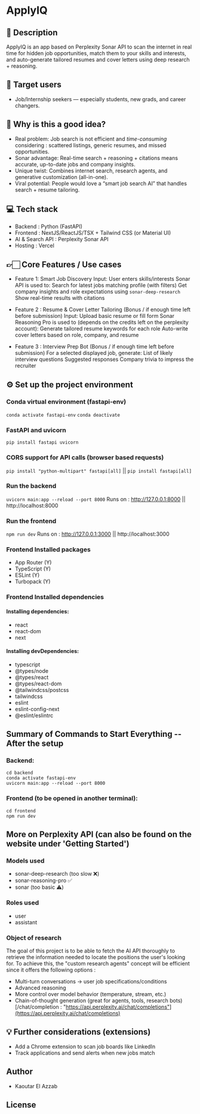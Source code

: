 # ApplyIQ

## 📃 Description

ApplyIQ is an app based on Perplexity Sonar API to scan the internet in real time for hidden job opportunities, match them to your skills and interests, and auto-generate tailored resumes and cover letters using deep research + reasoning.

## 🎯 Target users

- Job/Internship seekers — especially students, new grads, and career changers.

## 🧠 Why is this a good idea?

- Real problem: Job search is not efficient and _time-consuming_ considering : scattered listings, generic resumes, and missed opportunities.
- Sonar advantage: Real-time search + reasoning + citations means accurate, up-to-date jobs and company insights.
- Unique twist: Combines internet search, research agents, and generative customization (all-in-one).
- Viral potential: People would love a “smart job search AI” that handles search + resume tailoring.

## 💻 Tech stack

- Backend : Python (FastAPI)
- Frontend : NextJS/ReactJS/TSX + Tailwind CSS (or Material UI)
- AI & Search API : Perplexity Sonar API
- Hosting : Vercel

## 👉🏻 Core Features / Use cases

- Feature 1: Smart Job Discovery
  Input: User enters skills/interests
  Sonar API is used to:
  Search for latest jobs matching profile (with filters)
  Get company insights and role expectations using `sonar-deep-research`
  Show real-time results with citations

- Feature 2 : Resume & Cover Letter Tailoring (Bonus / if enough time left before submission)
  Input: Upload basic resume or fill form
  Sonar Reasoning Pro is used to (depends on the credits left on the perplexity account):
  Generate tailored resume keywords for each role
  Auto-write cover letters based on role, company, and resume

- Feature 3 : Interview Prep Bot (Bonus / if enough time left before submission)
  For a selected displayed job, generate:
  List of likely interview questions
  Suggested responses
  Company trivia to impress the recruiter

## ⚙️ Set up the project environment

### Conda virtual environment (fastapi-env)

`conda activate fastapi-env`
`conda deactivate`

### FastAPI and uvicorn

`pip install fastapi uvicorn`

### CORS support for API calls (browser based requests)

`pip install "python-multipart" fastapi[all]` || `pip install fastapi[all]`

### Run the backend

`uvicorn main:app --reload --port 8000`
Runs on : http://127.0.0.1:8000 || http://localhost:8000

### Run the frontend

`npm run dev`
Runs on : http://127.0.0.1:3000 || http://localhost:3000

### Frontend Installed packages

- App Router (Y)
- TypeScript (Y)
- ESLint (Y)
- Turbopack (Y)

### Frontend Installed dependencies

#### Installing dependencies:

- react
- react-dom
- next

#### Installing devDependencies:

- typescript
- @types/node
- @types/react
- @types/react-dom
- @tailwindcss/postcss
- tailwindcss
- eslint
- eslint-config-next
- @eslint/eslintrc

## Summary of Commands to Start Everything -- After the setup

### Backend:

```
cd backend
conda activate fastapi-env
uvicorn main:app --reload --port 8000
```

### Frontend (to be opened in another terminal):

```
cd frontend
npm run dev
```

## More on Perplexity API (can also be found on the website under 'Getting Started')

### Models used

- sonar-deep-research (too slow ❌)
- sonar-reasoning-pro ✅
- sonar (too basic ⚠️)

### Roles used

- user
- assistant

### Object of research

The goal of this project is to be able to fetch the AI API thoroughly to retrieve the information needed to locate the positions the user's looking for. To achieve this, the "custom research agents" concept will be efficient since it offers the following options :

- Multi-turn conversations -> user job specifications/conditions
- Advanced reasoning
- More control over model behavior (temperature, stream, etc.)
- Chain-of-thought generation (great for agents, tools, research bots)
  [/chat/completion : "https://api.perplexity.ai/chat/completions"](https://api.perplexity.ai/chat/completions)

## 💡 Further considerations (extensions)

- Add a Chrome extension to scan job boards like LinkedIn
- Track applications and send alerts when new jobs match

## Author

- Kaoutar El Azzab

## License

